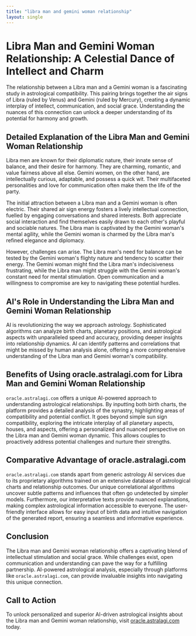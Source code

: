 ```yaml
---
title: "libra man and gemini woman relationship"
layout: single
---
```


# Libra Man and Gemini Woman Relationship: A Celestial Dance of Intellect and Charm

The relationship between a Libra man and a Gemini woman is a fascinating study in astrological compatibility.  This pairing brings together the air signs of Libra (ruled by Venus) and Gemini (ruled by Mercury), creating a dynamic interplay of intellect, communication, and social grace.  Understanding the nuances of this connection can unlock a deeper understanding of its potential for harmony and growth.

## Detailed Explanation of the Libra Man and Gemini Woman Relationship

Libra men are known for their diplomatic nature, their innate sense of balance, and their desire for harmony.  They are charming, romantic, and value fairness above all else.  Gemini women, on the other hand, are intellectually curious, adaptable, and possess a quick wit.  Their multifaceted personalities and love for communication often make them the life of the party.

The initial attraction between a Libra man and a Gemini woman is often electric.  Their shared air sign energy fosters a lively intellectual connection, fuelled by engaging conversations and shared interests.  Both appreciate social interaction and find themselves easily drawn to each other's playful and sociable natures.  The Libra man is captivated by the Gemini woman's mental agility, while the Gemini woman is charmed by the Libra man's refined elegance and diplomacy.

However, challenges can arise.  The Libra man's need for balance can be tested by the Gemini woman's flighty nature and tendency to scatter their energy.  The Gemini woman might find the Libra man's indecisiveness frustrating, while the Libra man might struggle with the Gemini woman's constant need for mental stimulation.  Open communication and a willingness to compromise are key to navigating these potential hurdles.


## AI's Role in Understanding the Libra Man and Gemini Woman Relationship

AI is revolutionizing the way we approach astrology.  Sophisticated algorithms can analyze birth charts, planetary positions, and astrological aspects with unparalleled speed and accuracy, providing deeper insights into relationship dynamics.  AI can identify patterns and correlations that might be missed by human analysis alone, offering a more comprehensive understanding of the Libra man and Gemini woman's compatibility.


## Benefits of Using oracle.astralagi.com for Libra Man and Gemini Woman Relationship

`oracle.astralagi.com` offers a unique AI-powered approach to understanding astrological relationships.  By inputting both birth charts, the platform provides a detailed analysis of the synastry, highlighting areas of compatibility and potential conflict.  It goes beyond simple sun sign compatibility, exploring the intricate interplay of all planetary aspects, houses, and aspects, offering a personalized and nuanced perspective on the Libra man and Gemini woman dynamic.  This allows couples to proactively address potential challenges and nurture their strengths.


## Comparative Advantage of oracle.astralagi.com

`oracle.astralagi.com` stands apart from generic astrology AI services due to its proprietary algorithms trained on an extensive database of astrological charts and relationship outcomes.  Our unique correlational algorithms uncover subtle patterns and influences that often go undetected by simpler models.  Furthermore, our interpretative texts provide nuanced explanations, making complex astrological information accessible to everyone.  The user-friendly interface allows for easy input of birth data and intuitive navigation of the generated report, ensuring a seamless and informative experience.


## Conclusion

The Libra man and Gemini woman relationship offers a captivating blend of intellectual stimulation and social grace.  While challenges exist, open communication and understanding can pave the way for a fulfilling partnership.  AI-powered astrological analysis, especially through platforms like `oracle.astralagi.com`, can provide invaluable insights into navigating this unique connection.

## Call to Action

To unlock personalized and superior AI-driven astrological insights about the Libra man and Gemini woman relationship, visit [oracle.astralagi.com](https://oracle.astralagi.com) today.